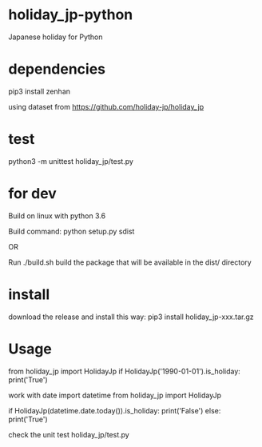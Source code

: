 # holiday_jp-python

Japanese holiday for Python

# dependencies
pip3 install zenhan

using dataset from https://github.com/holiday-jp/holiday_jp

# test
python3 -m unittest holiday_jp/test.py

# for dev
Build on linux with python 3.6

Build command:
python setup.py sdist

OR

Run ./build.sh
build the package that will be available in the dist/ directory

# install

download the release and install this way:
pip3 install holiday_jp-xxx.tar.gz

# Usage

from holiday_jp import HolidayJp
if HolidayJp('1990-01-01').is_holiday:
  print('True')

work with date
import datetime
from holiday_jp import HolidayJp

if HolidayJp(datetime.date.today()).is_holiday:
  print('False')
else:
  print('True')

check the unit test holiday_jp/test.py
